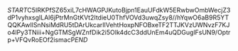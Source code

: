 $START$C5IRKPfSZ65xiL7cHWAGPJKutoBjpn1EauUFdkW5ERwbwOmbWecjZ3dP1vyhxsgILAl6jPtrMnGtKVt2ItdieU0ThfVOVd3uwqZsy8//hYqwO6aB9R5YTQQKAwIlSnNsiMdRU5tDArUkcarIlVehtHoxpNFOBxeTF2TTJKVzUWNvzF7KJo4lPy3TNiii+NgGTMSgWZnfDik2i5OIk4dcC3ddUnEm4uQDGuglFsUN9/Optrp+VFQvRoEOf2ismacP$END$